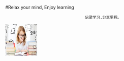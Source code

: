 #Relax your mind, Enjoy learning

                                       记录学习.分享里程。


<img src='/assets/readme.jpg' width="100" height="100"  alt='go' title='study'/>


